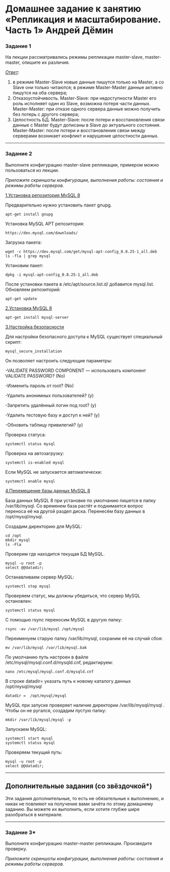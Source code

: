 # Домашнее задание к занятию «Репликация и масштабирование. Часть 1» Андрей Дёмин

### Задание 1

На лекции рассматривались режимы репликации master-slave, master-master, опишите их различия.

<ins>*Ответ*</ins>:

1) в режиме Master-Slave новые данные пишутся только на Master, а со Slave они только читаются; в режиме Master-Master данные активно пишутся на оба сервера;
2) Отказоустойчивость. Master-Slave: при недоступности Master его роль исполняет один из Slave, возможна потеря части данных. Master-Master: при отказе одного сервера данные можно получить без потерь с другого сервера;
3) Целостность БД. Master-Slave: после потери и восстановления связи данные с Master будут дописаны в Slave до актуального состояния. Master-Master: после потери и восстановления связи между серверами возникает конфликт и нарушение целостности данных.

---

### Задание 2

Выполните конфигурацию master-slave репликации, примером можно пользоваться из лекции.

*Приложите скриншоты конфигурации, выполнения работы: состояния и режимы работы серверов.*

<ins>1.Установка репозитория MySQL 8</ins>

Предварительно нужно установить пакет gnupg.
```
apt-get install gnupg
```
Установка MySQL APT репозитория:
```
https://dev.mysql.com/downloads/
```
Загрузка пакета:
```cd /tmp
wget -c https://dev.mysql.com/get/mysql-apt-config_0.8.25-1_all.deb
ls -fla | grep mysql
```
Установим пакет:
```
dpkg -i mysql-apt-config_0.8.25-1_all.deb
```
После установки пакета в /etc/apt/source.list.d/ добавится mysql.list.
Обновляем репозиторий:
```
apt-get update
```
<ins>2.Установка MySQL 8</ins>
```
apt-get install mysql-server
```
<ins>3.Настройка безопасности</ins>

Для настройки безопасного доступа к MySQL существует специальный скрипт:
```
mysql_secure_installation
```
Он позволяет настроить следующие параметры:

-VALIDATE PASSWORD COMPONENT — использовать компонент VALIDATE PASSWORD? (No)

-Изменить пароль от root? (No)

-Удалить анонимных пользователей? (y)

-Запретить удалённый логин под root? (y)

-Удалить тестовую базу и доступ к ней? (y)

-Обновить таблицу привилегий? (y)

Проверка статуса:
```
systemctl status mysql
```
Проверка на автозагрузку:
```
systemctl is-enabled mysql
```
Если MySQL не запускается автоматически:
```
systemctl enable mysql
```

<ins>4.Перемещение базы данных MySQL 8</ins>

База данных MySQL 8 при установке по умолчанию пишется в папку /var/lib/mysql. Со временем база растёт и поднимается вопрос переноса её на другой раздел диска. Перенесём базу данных в /opt/mysql/mysql.

Создадим директорию для MySQL:
```
cd /opt
mkdir mysql
ls -Fla
```
Проверим где находится текущая БД MySQL.
```
mysql -u root -p
select @@datadir;
```
Останавливаем сервер MySQL:
```
systemctl stop mysql
```
Проверяем статус, мы должны убедиться, что сервер MySQL остановлен:
```
systemctl status mysql
```
С помощью rsync переносим MySQL в другую папку:
```
rsync -av /var/lib/mysql /opt/mysql
```
Переименуем старую папку /var/lib/mysql, сохраним её на случай сбоя:
```
mv /var/lib/mysql /var/lib/mysql.bak
```
По умолчанию путь настроен в файле /etc/mysql/mysql.conf.d/mysqld.cnf, редактируем:
```
nano /etc/mysql/mysql.conf.d/mysqld.cnf
```
В строке datadir= указать путь к новому каталогу данных /opt/mysql/mysql
```
datadir =  /opt/mysql/mysql
```
MySQL при запуске проверяет наличие директории /var/lib/mysql/mysql . Чтобы он не ругался, создадим пустую папку:
```
mkdir /var/lib/mysql/mysql -p
```
Запускаем MySQL:
```
systemctl start mysql
systemctl status mysql
```
Проверяем текущий путь:
```
mysql -u root -p
select @@datadir;
```
---

## Дополнительные задания (со звёздочкой*)
Эти задания дополнительные, то есть не обязательные к выполнению, и никак не повлияют на получение вами зачёта по этому домашнему заданию. Вы можете их выполнить, если хотите глубже шире разобраться в материале.

---

### Задание 3* 

Выполните конфигурацию master-master репликации. Произведите проверку.

*Приложите скриншоты конфигурации, выполнения работы: состояния и режимы работы серверов.*
